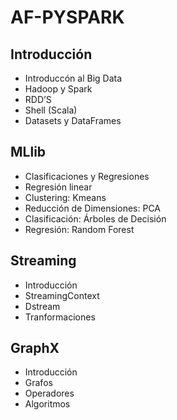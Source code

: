 # AF-PYSPARK

## Introducción

- Introduccón al Big Data 
- Hadoop y Spark
- RDD’S
- Shell (Scala)
- Datasets y DataFrames

## MLlib

- Clasificaciones y Regresiones
- Regresión linear
- Clustering: Kmeans
- Reducción de Dimensiones: PCA
- Clasificación: Árboles de Decisión
- Regresión: Random Forest

## Streaming

- Introducción
- StreamingContext
- Dstream
- Tranformaciones

## GraphX

- Introducción
- Grafos
- Operadores
- Algoritmos
